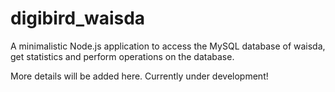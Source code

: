 # digibird_waisda
A minimalistic Node.js application to access the MySQL database of waisda, get statistics and perform operations on the database.

More details will be added here. Currently under development!
